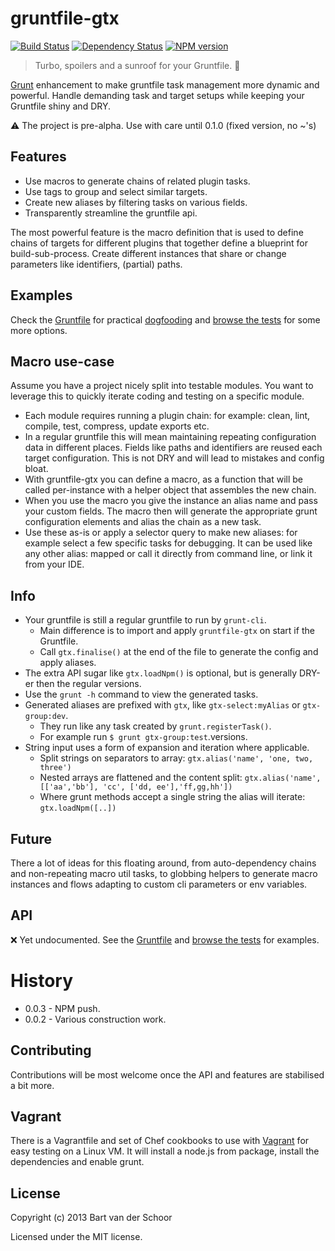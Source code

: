 # gruntfile-gtx

[![Build Status](https://secure.travis-ci.org/Bartvds/gruntfile-gtx.png?branch=master)](http://travis-ci.org/Bartvds/gruntfile-gtx) [![Dependency Status](https://gemnasium.com/Bartvds/gruntfile-gtx.png)](https://gemnasium.com/Bartvds/gruntfile-gtx) [![NPM version](https://badge.fury.io/js/gruntfile-gtx.png)](http://badge.fury.io/js/gruntfile-gtx)

> Turbo, spoilers and a sunroof for your Gruntfile. :checkered_flag:

[Grunt](http://www.gruntjs.com) enhancement to make gruntfile task management more dynamic and powerful. Handle demanding task and target setups while keeping your Gruntfile shiny and DRY.

:warning: The project is pre-alpha. Use with care until 0.1.0 (fixed version, no ~'s)

## Features

* Use macros to generate chains of related plugin tasks.
* Use tags to group and select similar targets.
* Create new aliases by filtering tasks on various fields.
* Transparently streamline the gruntfile api.

The most powerful feature is the macro definition that is used to define chains of targets for different plugins that together define a blueprint for build-sub-process. Create different instances that share or change parameters like identifiers, (partial) paths.

## Examples

Check the [Gruntfile](https://github.com/Bartvds/gruntfile-gtx/blob/master/Gruntfile.js) for practical [dogfooding](https://en.wikipedia.org/wiki/Dogfooding) and [browse the tests](https://github.com/Bartvds/gruntfile-gtx/tree/master/test/spec) for some more options.

## Macro use-case

Assume you have a project nicely split into testable modules. You want to leverage this to quickly iterate coding and testing on a specific module. 

* Each module requires running a plugin chain: for example: clean, lint, compile, test, compress, update exports etc.
* In a regular gruntfile this will mean maintaining repeating configuration data in different places. Fields like paths and identifiers are reused each target configuration. This is not DRY and will lead to mistakes and config bloat.
* With gruntfile-gtx you can define a macro, as a function that will be called per-instance with a helper object that assembles the new chain.
* When you use the macro you give the instance an alias name and pass your custom fields. The macro then will generate the appropriate grunt configuration elements and alias the chain as a new task.
* Use these as-is or apply a selector query to make new aliases: for example select a few specific tasks for debugging. It can be used like any other alias: mapped or call it directly from command line, or link it from your IDE.

## Info

* Your gruntfile is still a regular gruntfile to run by `grunt-cli`. 
	* Main difference is to import and apply `gruntfile-gtx` on start if the Gruntfile.
	* Call `gtx.finalise()` at the end of the file to generate the config and apply aliases. 
* The extra API sugar like `gtx.loadNpm()` is optional, but is generally DRY-er then the regular versions.
* Use the `grunt -h` command to view the generated tasks.
* Generated aliases are prefixed with `gtx`, like `gtx-select:myAlias` or `gtx-group:dev`.
	* They run like any task created by `grunt.registerTask()`. 
	* For example run `$ grunt gtx-group:test`.versions. 
* String input uses a form of expansion and iteration where applicable.
	* Split strings on separators to array: `gtx.alias('name', 'one, two, three')`
	* Nested arrays are flattened and the content split: `gtx.alias('name', [['aa','bb'], 'cc', ['dd, ee'],'ff,gg,hh'])`  
	* Where grunt methods accept a single string the alias will iterate: `gtx.loadNpm([..])`

## Future

There a lot of ideas for this floating around, from auto-dependency chains and non-repeating macro util tasks, to globbing helpers to generate macro instances and flows adapting to custom cli parameters or env variables.

## API

:x: Yet undocumented. See the [Gruntfile](https://github.com/Bartvds/gruntfile-gtx/blob/master/Gruntfile.js) and [browse the tests](https://github.com/Bartvds/gruntfile-gtx/tree/master/test/spec) for examples.

# History

* 0.0.3 - NPM push.
* 0.0.2 - Various construction work.

## Contributing

Contributions will be most welcome once the API and features are stabilised a bit more.

## Vagrant

There is a Vagrantfile and set of Chef cookbooks to use with [Vagrant](http://www.vagrantup.com) for easy testing on a Linux VM. It will install a node.js from package, install the dependencies and enable grunt.

## License

Copyright (c) 2013 Bart van der Schoor

Licensed under the MIT license.